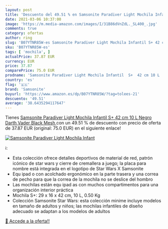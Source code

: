 ```yaml
---
layout: post
title: 'Descuento del 49.51 % en Samsonite Paradiver Light Mochila Infant'
date: 2021-03-06 10:37:00
image: 'https://m.media-amazon.com/images/I/31B86dVnZdL._SL400_.jpg'
comments: true
category: ofertas
author: ring
slug: 'B07YTNR85W-es Samsonite Paradiver Light Mochila Infantil S+ 42 cm 10 L...'
sku: 'B07YTNR85W-es'
tags: [ 'mochila', ]
actualPrice: 37.87 EUR
currency: EUR
price: 37.87
comparePrice: 75.0 EUR
prodname: 'Samsonite Paradiver Light Mochila Infantil  S+  42 cm 10 L   Negro  Darth Vader Black Mesh '
country: 'es'
flag: '🇪🇸'
brand: 'Samsonite'
buyurl: 'https://www.amazon.es/dp/B07YTNR85W/?tag=tolees-21'
descuento: '49.51'
average: '38.6435294117647'
---
```


Tienes [Samsonite Paradiver Light Mochila Infantil  S+  42 cm 10 L   Negro  Darth Vader Black Mesh ](https://www.amazon.es/dp/B07YTNR85W/?tag=tolees-21) con un 49.51 % de descuento con precio de oferta de 37.87 EUR (original: 75.0 EUR) en el siguiente enlace!

[![Samsonite Paradiver Light Mochila Infant](https://m.media-amazon.com/images/I/31B86dVnZdL._SL400_.jpg)](https://www.amazon.es/dp/B07YTNR85W/?tag=tolees-21)

ℹ️:

- Esta colección ofrece detalles deportivos de material de red, patrón icónico de star wars y cierre de cremallera a juego; la placa para nombre está integrada en el logotipo de Star Wars X Samsonite
- Equ ipad o con acolchado ergonómico en la parte trasera y una correa de pecho para que la correa de la mochila no se deslice del hombro
- Las mochilas están equ ipad as con muchos compartimentos para una organización interior práctica
- Mochila S+: 29 x 16 x 42 cm, 10 L, 0.50 Kg
- Colección Samsonite Star Wars: esta colección minime incluye modelos en tamaño de adultos y niños; las mochilas infantiles de diseño adecuado se adaptan a los modelos de adultos

[🛒 Accede a la oferta!!](https://www.amazon.es/dp/B07YTNR85W/?tag=tolees-21)
